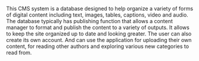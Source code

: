 This CMS system is a database designed to help organize a variety of forms of digital content including text, images, tables, captions, video and audio. The database typically has 
publishing function that allows a content manager to format and publish the content to a variety of outputs. It allows to keep the site organized up to date and looking greater.
The user can also create its own account. And can use the application for uploading their own content, for reading other authors and exploring various new categories to read from.
